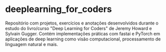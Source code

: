 # deeplearning_for_coders
Repositório com projetos, exercícios e anotações desenvolvidos durante o estudo do livro/curso "Deep Learning for Coders" de Jeremy Howard e Sylvain Gugger. Contém implementações práticas com fastai e PyTorch em aplicações de deep learning como visão computacional, processamento de linguagem natural e mais.
